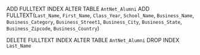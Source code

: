 ADD FULLTEXT INDEX
ALTER TABLE `AntNet_Alumni` ADD FULLTEXT(`Last_Name`, `First_Name`, `Class_Year`, `School_Name`, `Business_Name`, `Business_Category`, `Business_Street1`, `Business_City`, `Business_State`, `Business_Zipcode`, `Business_Country`)

DELETE FULLTEXT INDEX
ALTER TABLE `AntNet_Alumni` DROP INDEX `Last_Name`